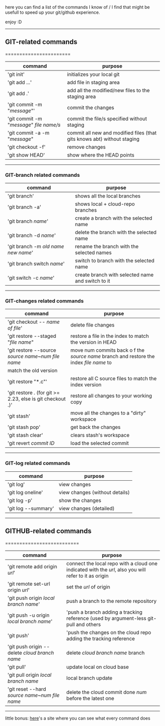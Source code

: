 here you can find a list of the commands I know of / I find that might be usefull to speed up your git/github experience.

enjoy :D

---

## GIT-related commands

=======================

| command | purpose |
| ------ | ----- |
| 'git init' | initializes your local git |
| 'git add ...' | add file in staging area |
| 'git add .' | add all the modified/new files to the staging area |
| 'git commit -m "*message*"' | commit the changes |
| 'git commit -m "*message*" *file name/s* | commit the file/s specified without staging |
| 'git commit -a -m "*message*" | commit all new and modified files (that gits knows abt) without staging |
| 'git checkout -f' | remove changes |
| 'git show HEAD' | show where the HEAD points |

---

### GIT-branch related commands

| command | purpose |
| ------ | ----- |
| 'git branch' | shows all the local branches |
| 'git branch -a' | shows local + cloud-repo branches|
| 'git branch *name*' | create a branch with the selected name |
| 'git branch -d *name*' | delete the branch with the selected name |
| 'git branch -m *old name* *new name*' | rename the branch with the selected names |
| 'git branch switch *name*' | switch to branch with the selected name |
| 'git switch -c *name*' | create branch with selected name and switch to it |

---

### GIT-changes related commands

| command | purpose |
| ------ | ----- |
| 'git checkout -- *name of file*' | delete file changes |
| 'git restore --staged "*file name*" | restore a file in the index to match the version in HEAD |
| 'git restore --source *source name*~*num* *file name* | move num commits back o f the *source name* branch and restore the index *file name* to
match the old version|
| 'git restore "*.c"' | restore all C source files to match the index version |
| 'git restore . (for git >= 2.23, else is git checkout .)' | restore all changes to your working copy |
| 'git stash' | move all the changes to a "dirty" workspace |
| 'git stash pop' | get back the changes |
| 'git stash clear' | clears stash's workspace |
| 'git revert *commit ID* | load the selected commit |

---

### GIT-log related commands

| command | purpose |
| ------ | ----- |
| 'git log' | view changes |
| 'git log oneline' | view changes (without details) |
| 'git log -p' | show the changes |
| 'git log --summary' | view changes (detailed) |

---

## GITHUB-related commands

==========================

| command | purpose |
| ----- | ----- |
| 'git remote add origin *url*' | connect the local repo with a cloud one indicated with the *url*, also you will refer to it as origin |
| 'git remote set-url origin *url*' | set the *url* of origin |
| 'git push origin *local branch name*' | push a branch to the remote repository |
| 'git push -u origin *local branch name*' | 'push a branch adding a tracking reference (used by argument-less git-pull and others |
| 'git push' | 'push the changes on the cloud repo adding the tracking reference |
| 'git push origin --delete *cloud branch name* | delete *cloud branch name* branch |
| 'git pull' | update local on cloud base |
| 'git pull origin *local branch name* | local branch update |
| 'git reset --hard *source name*~*num* *file name* | delete the cloud commit done *num* before the latest one|

---

little bonus: [here](https://explainshell.com/explain?cmd=git+branch+-M+main)'s a site where you can see what every command does
